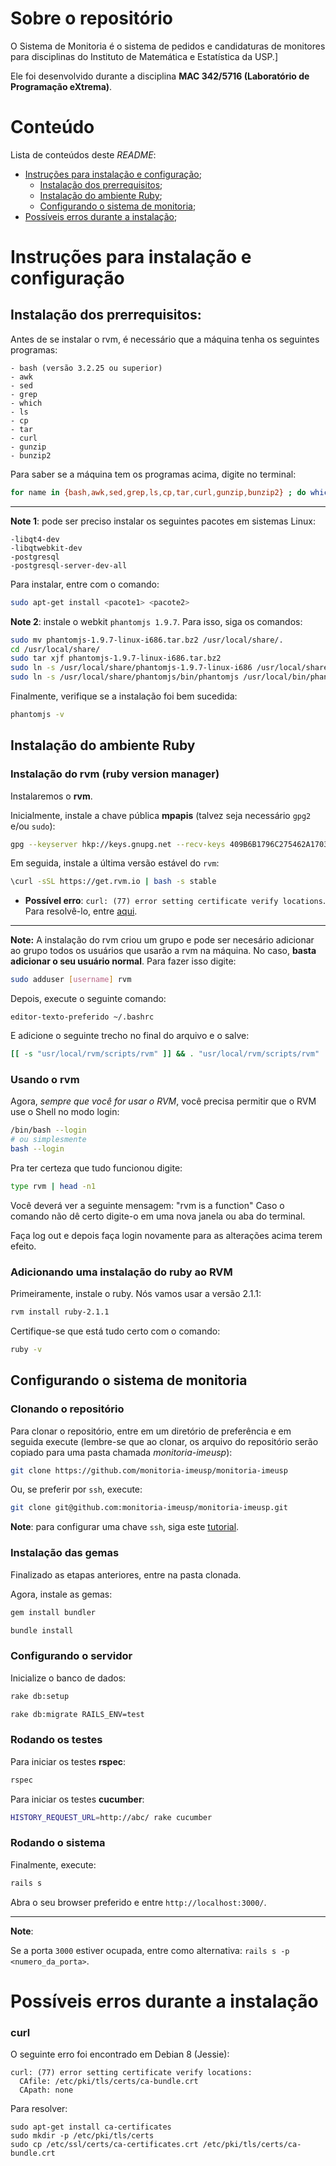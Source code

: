 # Sobre o repositório

O Sistema de Monitoria é o sistema de pedidos e candidaturas de monitores para disciplinas do Instituto de Matemática e Estatística da USP.]

Ele foi desenvolvido durante a disciplina **MAC 342/5716 (Laboratório de Programação eXtrema)**.

# Conteúdo

Lista de conteúdos deste *README*:

* [Instruções para instalação e configuração](#instrucoes);
    * [Instalação dos prerrequisitos](#prerrequisitos);
    * [Instalação do ambiente Ruby](#instalaruby);
    * [Configurando o sistema de monitoria](#configure);
* [Possíveis erros durante a instalação](#erros);

# <a name="instrucoes"></a> Instruções para instalação e configuração

## <a name="prerrequisitos"></a> Instalação dos prerrequisitos:

Antes de se instalar o rvm, é necessário que a máquina tenha os seguintes programas:

    - bash (versão 3.2.25 ou superior)
    - awk
    - sed
    - grep
    - which
    - ls
    - cp
    - tar
    - curl
    - gunzip
    - bunzip2

Para saber se a máquina tem os programas acima, digite no terminal:

```bash
for name in {bash,awk,sed,grep,ls,cp,tar,curl,gunzip,bunzip2} ; do which $name ;  done
```

----

**Note 1**: pode ser preciso instalar os seguintes pacotes em sistemas Linux:

    -libqt4-dev
    -libqtwebkit-dev
    -postgresql
    -postgresql-server-dev-all

Para instalar, entre com o comando:

```bash
sudo apt-get install <pacote1> <pacote2>
```

**Note 2**: instale o webkit `phantomjs 1.9.7`. Para isso, siga os comandos:

```bash
sudo mv phantomjs-1.9.7-linux-i686.tar.bz2 /usr/local/share/.
cd /usr/local/share/
sudo tar xjf phantomjs-1.9.7-linux-i686.tar.bz2
sudo ln -s /usr/local/share/phantomjs-1.9.7-linux-i686 /usr/local/share/phantomjs
sudo ln -s /usr/local/share/phantomjs/bin/phantomjs /usr/local/bin/phantomjs
```

Finalmente, verifique se a instalação foi bem sucedida:

```bash
phantomjs -v
```

## <a name="instalaruby"></a> Instalação do ambiente Ruby

### Instalação do rvm (ruby version manager)

Instalaremos o **rvm**.

Inicialmente, instale a chave pública **mpapis** (talvez seja necessário `gpg2` e/ou `sudo`):

```bash
gpg --keyserver hkp://keys.gnupg.net --recv-keys 409B6B1796C275462A1703113804BB82D39DC0E3
```

Em seguida, instale a última versão estável do `rvm`:

```bash
\curl -sSL https://get.rvm.io | bash -s stable
```

* **Possível erro**: `curl: (77) error setting certificate verify locations`. Para resolvê-lo, entre [aqui](#curl).


----

**Note:** A instalação do rvm criou um grupo e pode ser necesário adicionar ao grupo todos os usuários que usarão a rvm na máquina. No caso, **basta adicionar o seu usuário normal**. Para fazer isso digite:

```bash
sudo adduser [username] rvm
```

Depois, execute o seguinte comando:

    editor-texto-preferido ~/.bashrc

E adicione o seguinte trecho no final do arquivo e o salve:

```bash
[[ -s "usr/local/rvm/scripts/rvm" ]] && . "usr/local/rvm/scripts/rvm"
```

### Usando o rvm

Agora, *sempre que você for usar o RVM*, você precisa permitir que o RVM use o Shell no modo login:

```bash
/bin/bash --login
# ou simplesmente
bash --login
```

Pra ter certeza que tudo funcionou digite:

```bash
type rvm | head -n1
```

Você deverá ver a seguinte mensagem: "rvm is a function"
Caso o comando não dê certo digite-o em uma nova janela ou aba do terminal.

Faça log out e depois faça login novamente para as alterações acima terem efeito.

### Adicionando uma instalação do ruby ao RVM

Primeiramente, instale o ruby. Nós vamos usar a versão 2.1.1:

```bash
rvm install ruby-2.1.1
```

Certifique-se que está tudo certo com o comando:

```bash
ruby -v
```

## <a name="configure"></a> Configurando o sistema de monitoria

### Clonando o repositório

Para clonar o repositório, entre em um diretório de preferência e em seguida execute (lembre-se que ao clonar, os arquivo do repositório serão copiado para uma pasta chamada *monitoria-imeusp*):

```bash
git clone https://github.com/monitoria-imeusp/monitoria-imeusp
```

Ou, se preferir por `ssh`, execute:

```bash
git clone git@github.com:monitoria-imeusp/monitoria-imeusp.git
```

**Note**: para configurar uma chave `ssh`, siga este [tutorial](https://help.github.com/articles/generating-an-ssh-key/).


### Instalação das gemas

Finalizado as etapas anteriores, entre na pasta clonada.

Agora, instale as gemas:

```bash
gem install bundler

bundle install
```

### Configurando o servidor

Inicialize o banco de dados:

```bash
rake db:setup

rake db:migrate RAILS_ENV=test
```

### Rodando os testes

Para iniciar os testes **rspec**:

```bash
rspec
```

Para iniciar os testes **cucumber**:

```bash
HISTORY_REQUEST_URL=http://abc/ rake cucumber
```

### Rodando o sistema

Finalmente, execute:

```bash
rails s
```

Abra o seu browser preferido e entre `http://localhost:3000/`.

----

**Note**:

Se a porta `3000` estiver ocupada, entre como alternativa: `rails s -p <numero_da_porta>`.

# <a name="erros"></a> Possíveis erros durante a instalação

### curl

O seguinte erro foi encontrado em Debian 8 (Jessie):

    curl: (77) error setting certificate verify locations:
      CAfile: /etc/pki/tls/certs/ca-bundle.crt
      CApath: none

Para resolver:

    sudo apt-get install ca-certificates
    sudo mkdir -p /etc/pki/tls/certs
    sudo cp /etc/ssl/certs/ca-certificates.crt /etc/pki/tls/certs/ca-bundle.crt

